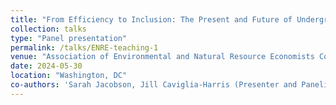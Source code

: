 ```yaml
---
title: "From Efficiency to Inclusion: The Present and Future of Undergraduate Teaching in Environmental and Natural Resource Economics"
collection: talks
type: "Panel presentation"
permalink: /talks/ENRE-teaching-1
venue: "Association of Environmental and Natural Resource Economists Conference"
date: 2024-05-30
location: "Washington, DC"
co-authors: 'Sarah Jacobson, Jill Caviglia-Harris (Presenter and Panelist), Fidel González, Sumeet Gulati, Danae Hernández-Cortes, and Diya Mazumder'
---
```


<!-- Google tag (gtag.js) -->
<script async src="https://www.googletagmanager.com/gtag/js?id=G-Q95WSVMDNZ"></script>
<script>
  window.dataLayer = window.dataLayer || [];
  function gtag(){dataLayer.push(arguments);}
  gtag('js', new Date());

  gtag('config', 'G-Q95WSVMDNZ');
</script>